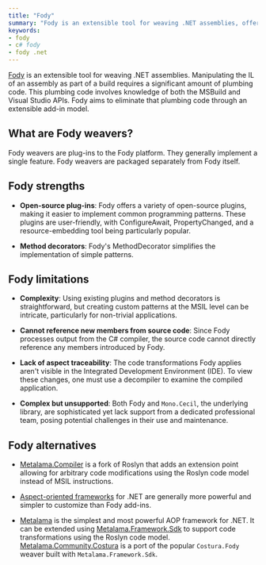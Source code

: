 ```yaml
---
title: "Fody"
summary: "Fody is an extensible tool for weaving .NET assemblies, offering open-source plugins and method decorators but has limitations in complexity and traceability."
keywords:
- fody
- c# fody
- fody .net
---
```


[Fody](https://github.com/Fody/Fody) is an extensible tool for weaving .NET assemblies. Manipulating the IL of an
assembly as part of a build requires a significant amount of plumbing code. This plumbing code involves knowledge of
both the MSBuild and Visual Studio APIs. Fody aims to eliminate that plumbing code through an extensible add-in model.

## What are Fody weavers?

Fody weavers are plug-ins to the Fody platform. They generally implement a single feature. Fody weavers are packaged
separately from Fody itself.

## Fody strengths

- **Open-source plug-ins**: Fody offers a variety of open-source plugins, making it easier to implement common
  programming patterns. These plugins are user-friendly, with ConfigureAwait, PropertyChanged, and a resource-embedding
  tool being particularly popular.

- **Method decorators**: Fody's MethodDecorator simplifies the implementation of simple patterns.

## Fody limitations

- **Complexity**: Using existing plugins and method decorators is straightforward, but creating custom patterns at the
  MSIL level can be intricate, particularly for non-trivial applications.

- **Cannot reference new members from source code**: Since Fody processes output from the C# compiler, the source code
  cannot directly reference any members introduced by Fody.

- **Lack of aspect traceability**: The code transformations Fody applies aren't visible in the Integrated Development
  Environment (IDE). To view these changes, one must use a decompiler to examine the compiled application.

- **Complex but unsupported**: Both Fody and `Mono.Cecil`, the underlying library, are sophisticated yet lack support
  from a dedicated professional team, posing potential challenges in their use and maintenance.

## Fody alternatives

- [Metalama.Compiler](https://github.com/metalama/Metalama.Compiler) is a fork of Roslyn that adds an extension point
  allowing for arbitrary code modifications using the Roslyn code model instead of MSIL instructions.

- [Aspect-oriented frameworks](aspect-oriented-programming) for .NET are generally more powerful and simpler to
  customize than Fody add-ins.

- [Metalama](/) is the simplest and most powerful AOP framework for .NET. It can be extended
  using [Metalama.Framework.Sdk](https://doc.metalama.net/conceptual/sdk) to support code transformations
  using the Roslyn code
  model. [Metalama.Community.Costura](https://github.com/metalama/Metalama.Community/tree/release/2024.2/src/Metalama.Community.Costura)
  is a port of the popular `Costura.Fody` weaver built with `Metalama.Framework.Sdk`.
